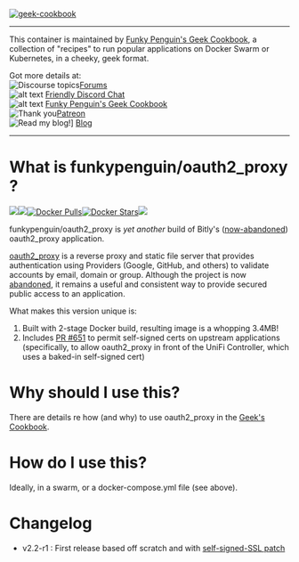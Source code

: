 [cookbookurl]: https://geek-cookbook.funkypenguin.co.nz
[kitchenurl]: https://discourse.kitchen.funkypenguin.co.nz
[discordurl]: http://chat.funkypenguin.co.nz
[patreonurl]: https://patreon.com/funkypenguin
[blogurl]: https://www.funkypenguin.co.nz
[appurl]: https://github.com/bitly/oauth2_proxy
[hub]: https://hub.docker.com/r/funkypenguin/oauth2_proxy/

[![geek-cookbook](https://raw.githubusercontent.com/funkypenguin/www.funkypenguin.co.nz/master/images/apple-icon-60x60.png)][cookbookurl]

---

This container is maintained by [Funky Penguin's Geek Cookbook][cookbookurl], a collection of "recipes" to run popular applications
on Docker Swarm or Kubernetes, in a cheeky, geek format.

Got more details at:
<br/>![Discourse topics](https://img.shields.io/discourse/https/discourse.geek-kitchen.funkypenguin.co.nz/topics.svg)[Forums][kitchenurl]
<br/>![alt text](https://img.shields.io/discord/396055506072109067.svg) [Friendly Discord Chat][discordurl]
<br/>![alt text](https://img.shields.io/badge/recipies-35+-brightgreen.svg) [Funky Penguin's Geek Cookbook][cookbookurl]
<br/>![Thank you](https://img.shields.io/badge/thank-you-brightgreen.svg)[Patreon][patreonurl]
<br/>![Read my blog!](https://img.shields.io/badge/read-blog-brightgreen.svg)] [Blog][blogurl]

---

# What is **funkypenguin/oauth2_proxy** ?

[![](https://images.microbadger.com/badges/version/funkypenguin/oauth2_proxy.svg)](https://microbadger.com/images/funkypenguin/oauth2_proxy "Get your own version badge on microbadger.com")[![](https://images.microbadger.com/badges/image/funkypenguin/oauth2_proxy.svg)](https://microbadger.com/images/funkypenguin/oauth2_proxy "Get your own image badge on microbadger.com")[![Docker Pulls](https://img.shields.io/docker/pulls/funkypenguin/oauth2_proxy.svg)][hub][![Docker Stars](https://img.shields.io/docker/stars/funkypenguin/oauth2_proxy.svg)][hub][![](https://images.microbadger.com/badges/commit/funkypenguin/oauth2_proxy.svg)](https://microbadger.com/images/oauth2_proxy "Get your own commit badge on microbadger.com")

funkypenguin/oauth2_proxy is _yet another_ build of Bitly's ([now-abandoned](https://github.com/bitly/oauth2_proxy/issues/628#issuecomment-417121636)) oauth2_proxy application.

[oauth2_proxy][appurl] is a reverse proxy and static file server that provides authentication using Providers (Google, GitHub, and others) to validate accounts by email, domain or group. Although the project is now [abandoned](https://github.com/bitly/oauth2_proxy/issues/628#issuecomment-417121636), it remains a useful and consistent way to provide secured public access to an application.

What makes this version unique is:

1. Built with 2-stage Docker build, resulting image is a whopping 3.4MB!
2. Includes [PR #651](https://github.com/bitly/oauth2_proxy/pull/651) to permit self-signed certs on upstream applications (specifically, to allow oauth2_proxy in front of the UniFi Controller, which uses a baked-in self-signed cert)

# Why should I use this?

There are details re how (and why) to use oauth2_proxy in the [Geek's Cookbook](https://geek-cookbook.funkypenguin.co.nz/reference/oauth_proxy/).

# How do I use this?

Ideally, in a swarm, or a docker-compose.yml file (see above).

# Changelog

* v2.2-r1 : First release based off scratch and with [self-signed-SSL patch](https://github.com/bitly/oauth2_proxy/pull/651/commits/3899576c07a51cf94307d679c76aafd72dcba4f2)
